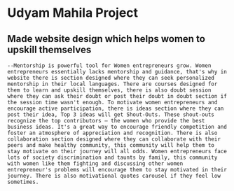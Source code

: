 # Udyam Mahila Project

  ## Made website design which helps women to upskill themselves
    --Mentorship is powerful tool for Women entrepreneurs grow. Women entrepreneurs essentially lacks mentorship and guidance, that's why in website there is section designed where they can seek personalized mentorship in their local languages. There are courses designed for them to learn and upskill themselves, there is also doubt session where they can ask their doubt or post their doubt in doubt section if the session time wasn't enough. To motivate women entrepreneurs and encourage active participation, there is ideas section where they can post their idea, Top 3 ideas will get Shout-Outs. These shout-outs recognize the top contributors — the women who provide the best business ideas. It's a great way to encourage friendly competition and foster an atmosphere of appreciation and recognition. There is also collaboration section designed where they can collaborate with their peers and make healthy community, this community will help them to stay motivate on their journey will all odds. Women entrepreneurs face lots of society discrimination and taunts by family, this community with women like them fighting and discussing other women entrepreneur's problems will encourage them to stay motivated in their journey. There is also motivational quotes carousel if they feel low sometimes. 
